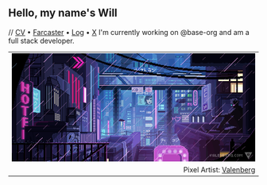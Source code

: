 ## Hello, my name's Will
// [CV](https://wbnns.com/) &bull; [Farcaster](https://warpcast.com/wbnns) &bull; [Log](https://log.wbnns.com/) &bull; [X](https://x.com/wbnns)
I'm currently working on @base-org and am a full stack developer.
<table align="center">
  <tr>
    <td width="100%" align="center">
      <a href="https://wbnns.com/">
        <img src="https://github.com/wbnns/wbnns/raw/master/hello.gif">
      </a>
    </td>
  </tr>
  <tr>
    <td width="100%" align="right">
      Pixel Artist: <a href="https://www.deviantart.com/valenberg">Valenberg</a>
    </td>
  </tr>
</table>

